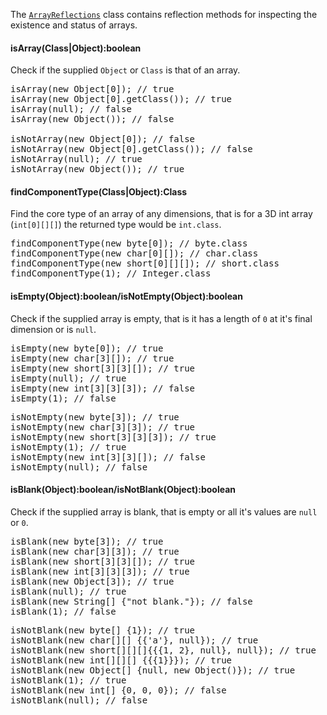 The [`ArrayReflections`](apidocs/shiver/me/timbers/ArrayReflections.html) class contains reflection methods for
inspecting the existence and status of arrays.

#### isArray(Class|Object):boolean

Check if the supplied `Object` or `Class` is that of an array.

<pre class="source">
<span class="methodName">isArray</span><span class="parentheses">(</span>new Object[0]<span class="parentheses">)</span>; <span class="comment">// true</span>
<span class="methodName">isArray</span><span class="parentheses">(</span>new Object[0].getClass<span class="parentheses">())</span>; <span class="comment">// true</span>
<span class="methodName">isArray</span><span class="parentheses">(</span>null<span class="parentheses">)</span>; <span class="comment">// false</span>
<span class="methodName">isArray</span><span class="parentheses">(</span>new Object<span class="parentheses">())</span>; <span class="comment">// false</span>

<span class="methodName">isNotArray</span><span class="parentheses">(</span>new Object[0]<span class="parentheses">)</span>; <span class="comment">// false</span>
<span class="methodName">isNotArray</span><span class="parentheses">(</span>new Object[0].getClass<span class="parentheses">())</span>; <span class="comment">// false</span>
<span class="methodName">isNotArray</span><span class="parentheses">(</span>null<span class="parentheses">)</span>; <span class="comment">// true</span>
<span class="methodName">isNotArray</span><span class="parentheses">(</span>new Object<span class="parentheses">())</span>; <span class="comment">// true</span>
</pre>

#### findComponentType(Class|Object):Class

Find the core type of an array of any dimensions, that is for a 3D int array (`int[0][][]`) the returned type would be
`int.class`.

<pre class="source">
<span class="methodName">findComponentType</span><span class="parentheses">(</span>new byte[0]<span class="parentheses">)</span>; <span class="comment">// byte.class</span>
<span class="methodName">findComponentType</span><span class="parentheses">(</span>new char[0][]<span class="parentheses">)</span>; <span class="comment">// char.class</span>
<span class="methodName">findComponentType</span><span class="parentheses">(</span>new short[0][][]<span class="parentheses">)</span>; <span class="comment">// short.class</span>
<span class="methodName">findComponentType</span><span class="parentheses">(</span>1<span class="parentheses">)</span>; <span class="comment">// Integer.class</span>
</pre>

#### isEmpty(Object):boolean/isNotEmpty(Object):boolean

Check if the supplied array is empty, that is it has a length of `0` at it's final dimension or is `null`.

<pre class="source">
<span class="methodName">isEmpty</span><span class="parentheses">(</span>new byte[0]<span class="parentheses">)</span>; <span class="comment">// true</span>
<span class="methodName">isEmpty</span><span class="parentheses">(</span>new char[3][]<span class="parentheses">)</span>; <span class="comment">// true</span>
<span class="methodName">isEmpty</span><span class="parentheses">(</span>new short[3][3][]<span class="parentheses">)</span>; <span class="comment">// true</span>
<span class="methodName">isEmpty</span><span class="parentheses">(</span>null<span class="parentheses">)</span>; <span class="comment">// true</span>
<span class="methodName">isEmpty</span><span class="parentheses">(</span>new int[3][3][3]<span class="parentheses">)</span>; <span class="comment">// false</span>
<span class="methodName">isEmpty</span><span class="parentheses">(</span>1<span class="parentheses">)</span>; <span class="comment">// false</span>
</pre>

<pre class="source">
<span class="methodName">isNotEmpty</span><span class="parentheses">(</span>new byte[3]<span class="parentheses">)</span>; <span class="comment">// true</span>
<span class="methodName">isNotEmpty</span><span class="parentheses">(</span>new char[3][3]<span class="parentheses">)</span>; <span class="comment">// true</span>
<span class="methodName">isNotEmpty</span><span class="parentheses">(</span>new short[3][3][3]<span class="parentheses">)</span>; <span class="comment">// true</span>
<span class="methodName">isNotEmpty</span><span class="parentheses">(</span>1<span class="parentheses">)</span>; <span class="comment">// true</span>
<span class="methodName">isNotEmpty</span><span class="parentheses">(</span>new int[3][3][]<span class="parentheses">)</span>; <span class="comment">// false</span>
<span class="methodName">isNotEmpty</span><span class="parentheses">(</span>null<span class="parentheses">)</span>; <span class="comment">// false</span>
</pre>

#### isBlank(Object):boolean/isNotBlank(Object):boolean

Check if the supplied array is blank, that is empty or all it's values are `null` or `0`.

<pre class="source">
<span class="methodName">isBlank</span><span class="parentheses">(</span>new byte[3]<span class="parentheses">)</span>; <span class="comment">// true</span>
<span class="methodName">isBlank</span><span class="parentheses">(</span>new char[3][3]<span class="parentheses">)</span>; <span class="comment">// true</span>
<span class="methodName">isBlank</span><span class="parentheses">(</span>new short[3][3][]<span class="parentheses">)</span>; <span class="comment">// true</span>
<span class="methodName">isBlank</span><span class="parentheses">(</span>new int[3][3][3]<span class="parentheses">)</span>; <span class="comment">// true</span>
<span class="methodName">isBlank</span><span class="parentheses">(</span>new Object[3]<span class="parentheses">)</span>; <span class="comment">// true</span>
<span class="methodName">isBlank</span><span class="parentheses">(</span>null<span class="parentheses">)</span>; <span class="comment">// true</span>
<span class="methodName">isBlank</span><span class="parentheses">(</span>new String[] {<span class="string">"not blank."</span>}<span class="parentheses">)</span>; <span class="comment">// false</span>
<span class="methodName">isBlank</span><span class="parentheses">(</span>1<span class="parentheses">)</span>; <span class="comment">// false</span>
</pre>

<pre class="source">
<span class="methodName">isNotBlank</span><span class="parentheses">(</span>new byte[] {1}<span class="parentheses">)</span>; <span class="comment">// true</span>
<span class="methodName">isNotBlank</span><span class="parentheses">(</span>new char[][] {{'a'}, null}<span class="parentheses">)</span>; <span class="comment">// true</span>
<span class="methodName">isNotBlank</span><span class="parentheses">(</span>new short[][][]{{{1, 2}, null}, null}<span class="parentheses">)</span>; <span class="comment">// true</span>
<span class="methodName">isNotBlank</span><span class="parentheses">(</span>new int[][][] {{{1}}}<span class="parentheses">)</span>; <span class="comment">// true</span>
<span class="methodName">isNotBlank</span><span class="parentheses">(</span>new Object[] {null, new Object<span class="parentheses">()</span>}<span class="parentheses">)</span>; <span class="comment">// true</span>
<span class="methodName">isNotBlank</span><span class="parentheses">(</span>1<span class="parentheses">)</span>; <span class="comment">// true</span>
<span class="methodName">isNotBlank</span><span class="parentheses">(</span>new int[] {0, 0, 0}<span class="parentheses">)</span>; <span class="comment">// false</span>
<span class="methodName">isNotBlank</span><span class="parentheses">(</span>null<span class="parentheses">)</span>; <span class="comment">// false</span>
</pre>